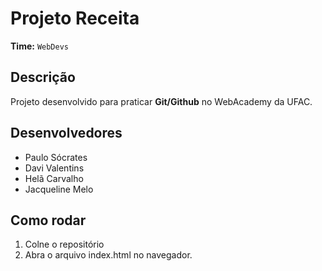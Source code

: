 # Projeto Receita
**Time:** `WebDevs`

## Descrição
Projeto desenvolvido para praticar **Git/Github** no WebAcademy da UFAC.

## Desenvolvedores
- Paulo Sócrates
- Davi Valentins 
- Helã Carvalho
- Jacqueline Melo

## Como rodar
1. Colne o repositório
2. Abra o arquivo index.html no navegador.